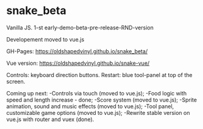 # snake_beta
Vanilla JS. 1-st early-demo-beta-pre-release-RND-version

Developement moved to vue.js

GH-Pages:
https://oldshapedvinyl.github.io/snake_beta/

Vue version:
https://oldshapedvinyl.github.io/snake-vue/

Controls: keyboard direction buttons.
Restart: blue tool-panel at top of the screen.

Coming up next:
-Controls via touch (moved to vue.js);
-Food logic with speed and length increase - done;
-Score system (moved to vue.js);
-Sprite animation, sound and music effects (moved to vue.js);
-Tool panel, customizable game options (moved to vue.js);
-Rewrite stable version on vue.js with router and vuex (done).

